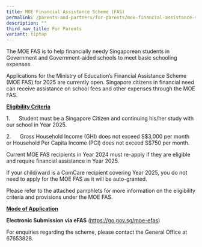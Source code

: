 ```yaml
---
title: MOE Financial Assistance Scheme (FAS)
permalink: /parents-and-partners/for-parents/moe-financial-assistance-scheme-fas/
description: ""
third_nav_title: For Parents
variant: tiptap
---
```

<p>The MOE FAS is to help financially needy Singaporean students in Government
and Government-aided schools to meet basic schooling expenses.</p>
<p>Applications for the Ministry of Education’s Financial Assistance Scheme
(MOE FAS) for 2025 are currently open. Singapore citizens in financial
need can receive assistance on school fees and other expenses through the
MOE FAS.</p>
<p><strong><u>Eligibility Criteria</u></strong>
</p>
<p>1.&nbsp;&nbsp;&nbsp;&nbsp;&nbsp; Student must be a Singapore Citizen and
continuing his/her study with our school in Year 2025.</p>
<p>2.&nbsp;&nbsp;&nbsp;&nbsp;&nbsp; Gross Household Income (GHI) does not
exceed S$3,000 per month or Household Per Capita Income (PCI) does not
exceed S$750 per month.</p>
<p>Current MOE FAS recipients in Year 2024 must re-apply if they are eligible
and require financial assistance in Year 2025.</p>
<p>If your child/ward is a ComCare recipient covering Year 2025, you do not
need to apply for the MOE FAS as it will be auto-granted.</p>
<p>Please refer to the attached pamphlets for more information on the eligibility
criteria and provisions under the MOE FAS.</p>
<p><strong><u>Mode of Application</u></strong>
</p>
<p><strong>Electronic Submission via eFAS</strong>&nbsp;(<a href="https://go.gov.sg/moe-efas" rel="noopener nofollow" target="_blank">https://go.gov.sg/moe-efas</a>)</p>
<p>For enquiries regarding the scheme, please contact the General Office
at 67653828.</p>